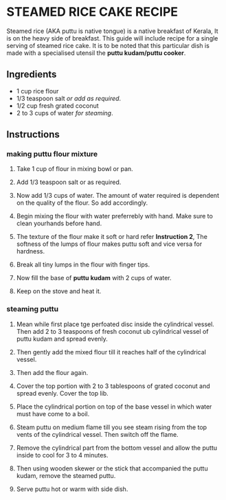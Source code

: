 # STEAMED RICE CAKE RECIPE
Steamed rice (AKA puttu is native tongue) is a native breakfast of Kerala, It is on the heavy side of breakfast. This guide will include recipe for a single serving of steamed rice cake. It is to be noted that this particular dish is made with a specialised utensil the **puttu kudam/puttu cooker**.

## **Ingredients**
 - 1 cup rice flour
 - 1/3 teaspoon salt *or add as required*.
 - 1/2 cup fresh grated coconut
 - 2 to 3 cups of water *for steaming*.

## **Instructions**
### **making puttu flour mixture**

1. Take 1 cup of flour in mixing bowl or pan.

2. Add 1/3 teaspoon salt or as required.

3. Now add 1/3 cups of water. The amount of water required is dependent on the quality of the flour. So add accordingly.

4. Begin mixing the flour with water preferrebly with hand. Make sure to clean yourhands before hand.

5. The texture of the flour make it soft or hard refer **Instruction 2**, The softness of the lumps of flour makes puttu soft and vice versa for hardness.

6. Break all tiny lumps in the flour with finger tips.

7. Now fill the base of **puttu kudam** with 2 cups of water.

8. Keep on the stove and heat it.

### **steaming puttu**

1. Mean while first place tge perfoated disc inside the cylindrical vessel. Then add 2 to 3 teaspoons of fresh coconut ub cylindrical vessel of puttu kudam and spread evenly.

2. Then gently add the mixed flour till it reaches half of the cylindrical vessel.

3. Then add the flour again.

5. Cover the top portion with 2 to 3 tablespoons of grated coconut and spread evenly. Cover the top lib.

6. Place the cylindrical portion on top of the base vessel in which water must have come to a boil.

7. Steam puttu on medium flame till you see steam rising from the top vents of the cylindrical vessel. Then switch off the flame.

8. Remove the cylindrical part from the bottom vessel and allow the puttu inside to cool for 3 to 4 minutes.

9. Then using wooden skewer or the stick that accompanied the puttu kudam, remove the steamed puttu.

10. Serve puttu hot or warm with side dish.


















